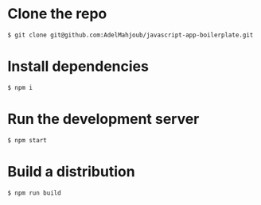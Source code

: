 # Clone the repo
`$ git clone git@github.com:AdelMahjoub/javascript-app-boilerplate.git`

# Install dependencies
`$ npm i`

# Run the development server
`$ npm start`

# Build a distribution
`$ npm run build`
